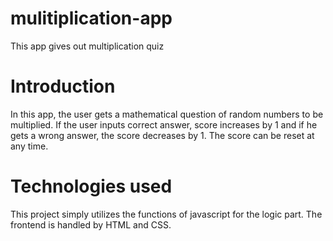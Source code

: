 # mulitiplication-app
This app gives out multiplication quiz

# Introduction
In this app, the user gets a mathematical question of random numbers to be multiplied. If the user inputs correct answer, score increases by 1 and if he gets a wrong answer, the score decreases by 1. The score can be reset at any time.

# Technologies used
This project simply utilizes the functions of javascript for the logic part. The frontend is handled by HTML and CSS.
